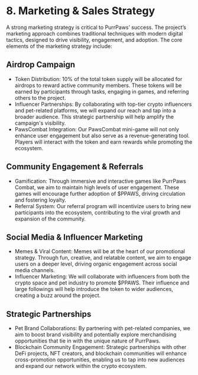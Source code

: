 # 8. Marketing & Sales Strategy

A strong marketing strategy is critical to PurrPaws’ success. The project’s marketing approach combines traditional techniques with modern digital tactics, designed to drive visibility, engagement, and adoption. The core elements of the marketing strategy include:

## Airdrop Campaign

* Token Distribution: 10% of the total token supply will be allocated for airdrops to reward active community members. These tokens will be earned by participants through tasks, engaging in games, and referring others to the project.
* Influencer Partnerships: By collaborating with top-tier crypto influencers and pet-related platforms, we will expand our reach and tap into a broader audience. This strategic partnership will help amplify the campaign's visibility.
* PawsCombat Integration: Our PawsCombat mini-game will not only enhance user engagement but also serve as a revenue-generating tool. Players will interact with the token and earn rewards while promoting the ecosystem.

## Community Engagement & Referrals

* Gamification: Through immersive and interactive games like PurrPaws Combat, we aim to maintain high levels of user engagement. These games will encourage further adoption of $PPAWS, driving circulation and fostering loyalty.
* Referral System: Our referral program will incentivize users to bring new participants into the ecosystem, contributing to the viral growth and expansion of the community.

## Social Media & Influencer Marketing

* Memes & Viral Content: Memes will be at the heart of our promotional strategy. Through fun, creative, and relatable content, we aim to engage users on a deeper level, driving organic engagement across social media channels.
* Influencer Marketing: We will collaborate with influencers from both the crypto space and pet industry to promote $PPAWS. Their influence and large followings will help introduce the token to wider audiences, creating a buzz around the project.

## Strategic Partnerships

* Pet Brand Collaborations: By partnering with pet-related companies, we aim to boost brand visibility and potentially explore merchandising opportunities that tie in with the unique nature of PurrPaws.
* Blockchain Community Engagement: Strategic partnerships with other DeFi projects, NFT creators, and blockchain communities will enhance cross-promotion opportunities, enabling us to tap into new audiences and expand our network within the crypto ecosystem.
